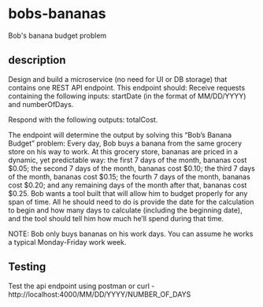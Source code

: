 # bobs-bananas

Bob's banana budget problem

## description

Design and build a microservice (no need for UI or DB storage) that contains one REST API endpoint. This endpoint should:
Receive requests containing the following inputs: startDate (in the format of MM/DD/YYYY) and numberOfDays.

Respond with the following outputs: totalCost.

The endpoint will determine the output by solving this “Bob’s Banana Budget” problem:
Every day, Bob buys a banana from the same grocery store on his way to work. At this grocery store, bananas are priced in a dynamic, yet predictable way: the first 7 days of the month, bananas cost $0.05; the second 7 days of the month, bananas cost $0.10; the third 7 days of the month, bananas cost $0.15; the fourth 7 days of the month, bananas cost $0.20; and any remaining days of the month after that, bananas cost $0.25.
Bob wants a tool built that will allow him to budget properly for any span of time. All he should need to do is provide the date for the calculation to begin and how many days to calculate (including the beginning date), and the tool should tell him how much he’ll spend during that time.

NOTE: Bob only buys bananas on his work days. You can assume he works a typical Monday-Friday work week.

## Testing

Test the api endpoint using postman or curl - http://localhost:4000/MM/DD/YYYY/NUMBER_OF_DAYS
